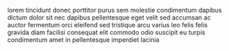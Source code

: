 lorem tincidunt donec porttitor purus sem molestie condimentum dapibus dictum
dolor sit nec dapibus pellentesque eget velit sed accumsan ac auctor fermentum
orci eleifend sed tristique arcu varius leo felis felis gravida diam facilisi
consequat elit commodo odio suscipit eu turpis condimentum amet in pellentesque
imperdiet lacinia